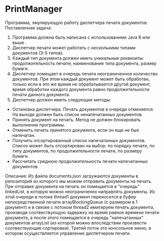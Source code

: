 # PrintManager
Программа, эмулирующую работу диспетчера печати документов.
Поставленная задача:
1. Программа должна быть написана с использованием Java 8 или выше .
2. Диспетчер печати может работать с несколькими типами документов (3-5 типов).
3. Каждый тип документа должен иметь уникальные реквизиты: продолжительность печати, наименование типа документа, размер бумаги.
4. Диспетчер помещает в очередь печати неограниченное количество документов. При этом каждый документ может быть обработан, только если в это же время не обрабатывается другой документ, время обработки каждого документа равно продолжительности печати данного документа.
5. Диспетчер должен иметь следующие методы:
* Остановка диспетчера. Печать документов в очереди отменяется. На выходе должен быть список ненапечатанных документов.
* Принять документ на печать. Метод не должен блокировать выполнение программы.
* Отменить печать принятого документа, если он еще не был напечатан.
* Получить отсортированный список напечатанных документов. Список может быть отсортирован на выбор: по порядку печати, по типу документов, по продолжительности печати, по размеру бумаги.
* Рассчитать среднюю продолжительность печати напечатанных документов

Описание:
Из файла documents.json загружаются документы в репозиторий из которого мы можем отправить документы на печать.
При отправке документа на печать он помещается в "очередь" linkedList, в которую можно неограниченно направлять документы. 
Из этой очереди в потоке thread1 документ переносится в буфер непосредственной печати arrayBlockingQueue (с размером в 1 документ) и в связке с потоком thread2 имитируем печать документа, производя соотвествующую задержку на время равное времени печати документа, а после этого помещается в очередь "напечатанных" документов arrayList (из которой можно впоследствии произвести соотвествующие сортировки). Третий поток это консольное меню, в котором осуществляется управление диспетчером печати.
